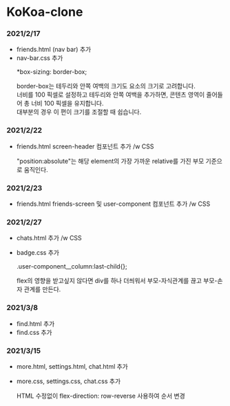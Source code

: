# KoKoa-clone

### 2021/2/17
- friends.html (nav bar) 추가
- nav-bar.css 추가 
  <p> *box-sizing: border-box; </p>
    <p> border-box는 테두리와 안쪽 여백의 크기도 요소의 크기로 고려합니다.<br>
     너비를 100 픽셀로 설정하고 테두리와 안쪽 여백을 추가하면, 콘텐츠 영역이 줄어들어 총 너비 100 픽셀을 유지합니다.<br>
     대부분의 경우 이 편이 크기를 조절할 때 쉽습니다. </p>

### 2021/2/22
- friends.html
screen-header 컴포넌트 추가 /w CSS
  <p> "position:absolute"는 해당 element의 가장 가까운 relative를 가진 부모 기준으로 움직인다.

### 2021/2/23
- friends.html
friends-screen 및 user-component 컴포넌트 추가 /w CSS


### 2021/2/27
- chats.html 추가 /w CSS
- badge.css 추가  

  <p> .user-component__column:last-child{}; </p>
  <p> flex의 영향을 받고싶지 않다면 div를 하나 더씌워서 부모-자식관계를 끊고 부모-손자 관계를 만든다. </p>

### 2021/3/8
- find.html 추가
- find.css 추가

### 2021/3/15
- more.html, settings.html, chat.html 추가 
- more.css, settings.css, chat.css 추가

  <p> HTML 수정없이 flex-direction: row-reverse 사용하여 순서 변경 </p>
